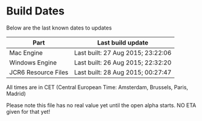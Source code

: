 # Build Dates

Below are the last known dates to updates

Part | Last build update
-----|-----
Mac Engine | Last built: 27 Aug 2015; 23:22:06
Windows Engine | Last built: 26 Aug 2015; 22:32:20
JCR6 Resource Files | Last built: 28 Aug 2015; 00:27:47
All times are in CET (Central European Time: Amsterdam, Brussels, Paris, Madrid)


Please note this file has no real value yet until the open alpha starts. NO ETA given for that yet!
